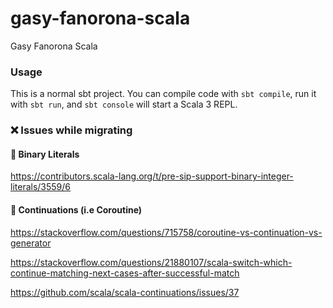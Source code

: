 # gasy-fanorona-scala
Gasy Fanorona Scala

### Usage

This is a normal sbt project. You can compile code with `sbt compile`, run it with `sbt run`, and `sbt console` will start a Scala 3 REPL.

### :x: Issues while migrating

#### :round_pushpin: Binary Literals

https://contributors.scala-lang.org/t/pre-sip-support-binary-integer-literals/3559/6

#### :round_pushpin: Continuations (i.e Coroutine)

https://stackoverflow.com/questions/715758/coroutine-vs-continuation-vs-generator

https://stackoverflow.com/questions/21880107/scala-switch-which-continue-matching-next-cases-after-successful-match

https://github.com/scala/scala-continuations/issues/37

